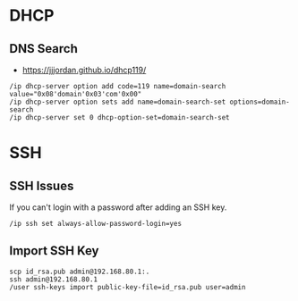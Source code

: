 # DHCP
## DNS Search
* https://jjjordan.github.io/dhcp119/
```
/ip dhcp-server option add code=119 name=domain-search value="0x08'domain'0x03'com'0x00"
/ip dhcp-server option sets add name=domain-search-set options=domain-search
/ip dhcp-server set 0 dhcp-option-set=domain-search-set
```

# SSH
## SSH Issues
If you can't login with a password after adding an SSH key.
```
/ip ssh set always-allow-password-login=yes
```
## Import SSH Key
```
scp id_rsa.pub admin@192.168.80.1:.
ssh admin@192.168.80.1
/user ssh-keys import public-key-file=id_rsa.pub user=admin
```